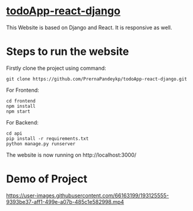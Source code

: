 # [todoApp-react-django](https://github.com/PrernaPandeykp/todoApp-react-django)

This Website is based on Django and React. It is responsive as well. <br>

# Steps to run the website<br>
Firstly clone the project using command: 

```
git clone https://github.com/PrernaPandeykp/todoApp-react-django.git
```

For Frontend:
``` 
cd frontend
npm install
npm start
```

For Backend:
```
cd api
pip install -r requirements.txt
python manage.py runserver
```
The website is now running on http://localhost:3000/

# Demo of Project
https://user-images.githubusercontent.com/66163199/193125555-9393be37-aff1-499e-a07b-485c1e582998.mp4

